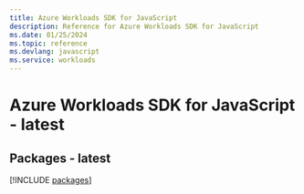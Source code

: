 ```yaml
---
title: Azure Workloads SDK for JavaScript
description: Reference for Azure Workloads SDK for JavaScript
ms.date: 01/25/2024
ms.topic: reference
ms.devlang: javascript
ms.service: workloads
---
```

# Azure Workloads SDK for JavaScript - latest
## Packages - latest
[!INCLUDE [packages](workloads-index.md)]